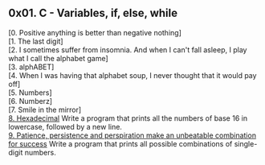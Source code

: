 ## 0x01. C - Variables, if, else, while
[0. Positive anything is better than negative nothing]     
[1. The last digit]          
[2. I sometimes suffer from insomnia. And when I can't fall asleep, I play what I call the alphabet game]           
[3. alphABET]      
[4. When I was having that alphabet soup, I never thought that it would pay off]         
[5. Numbers]         
[6. Numberz]         
[7. Smile in the mirror]        
[8. Hexadecimal]() Write a program that prints all the numbers of base 16 in lowercase, followed by a new line.         
[9. Patience, persistence and perspiration make an unbeatable combination for success]() Write a program that prints all possible combinations of single-digit numbers.          

